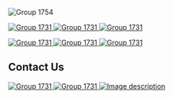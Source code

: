 
![Group 1754](https://user-images.githubusercontent.com/87393930/234978702-c87971c7-f510-41ec-b2c7-b99f0595d009.png)

 [![Group 1731](https://user-images.githubusercontent.com/87393930/234980269-b11a6483-8685-4765-b223-a06389595a16.png) ](https://github.com/bcgov/common-hosted-form-service/wiki/About-CHEFS) 
[![Group 1731](https://user-images.githubusercontent.com/87393930/234980342-5c60c782-2ae5-4900-a490-7fa83d829b8f.png) ](https://github.com/bcgov/common-hosted-form-service/wiki/Product-roadmap)
  [![Group 1731](https://user-images.githubusercontent.com/87393930/234980474-16c92a7c-2735-46e6-8ef3-2eb2de55ae23.png) ](https://github.com/bcgov/common-hosted-form-service/wiki/CHEFS-Capabilities)

 [![Group 1731](https://user-images.githubusercontent.com/87393930/234980631-5f27e0b8-0108-40fe-aae7-9214c2558f87.png) ](https://github.com/bcgov/common-hosted-form-service/wiki/CHEFS-Components) 
[![Group 1731](https://user-images.githubusercontent.com/87393930/234985005-9b80716e-04e9-4206-a54a-618aae807b92.png) ](https://github.com/bcgov/common-hosted-form-service/wiki/Developer)[![Group 1731](https://user-images.githubusercontent.com/87393930/235529131-9f6f7ece-e62e-4453-b783-64837d6c8970.png) ](https://chefs-fider.apps.silver.devops.gov.bc.ca//)


 ## Contact Us
[![Group 1731](https://user-images.githubusercontent.com/87393930/235528747-6ae2733a-d681-4061-9592-10a7bb5f90ec.png) ](https://teams.microsoft.com/l/channel/19%3a34b9d4b4deb54eebaa9be8bc1ccf02f7%40thread.tacv2/CHEFS?groupId=bef8086f-20c7-43a4-bd07-29ce764e818c&tenantId=6fdb5200-3d0d-4a8a-b036-d3685e359adc)
[![Group 1731](https://user-images.githubusercontent.com/87393930/235528876-f8722a47-3c46-4615-98bf-3ae5f5d9506b.png) ](https://chat.developer.gov.bc.ca/channel/common-components)
<a href="mailto:submit.digital@gov.bc.ca?subject=Subject%20Line&body=Body%20Text" target="_blank">
  <img src="https://user-images.githubusercontent.com/87393930/234963947-1e93153f-4ce2-4ffc-b2b4-15e18a6db2e4.png" alt="Image description">
</a> 





